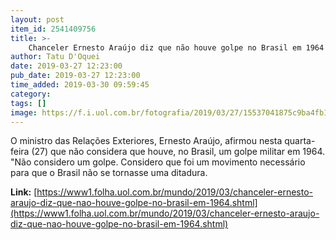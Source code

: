 ```yaml
---
layout: post
item_id: 2541409756
title: >-
    Chanceler Ernesto Araújo diz que não houve golpe no Brasil em 1964
author: Tatu D'Oquei
date: 2019-03-27 12:23:00
pub_date: 2019-03-27 12:23:00
time_added: 2019-03-30 09:59:45
category: 
tags: []
image: https://f.i.uol.com.br/fotografia/2019/03/27/15537041875c9ba4fb15269_1553704187_3x2_xl.jpg
---
```


O ministro das Relações Exteriores, Ernesto Araújo, afirmou nesta quarta-feira (27) que não considera que houve, no Brasil, um golpe militar em 1964. "Não considero um golpe. Considero que foi um movimento necessário para que o Brasil não se tornasse uma ditadura.

**Link:** [https://www1.folha.uol.com.br/mundo/2019/03/chanceler-ernesto-araujo-diz-que-nao-houve-golpe-no-brasil-em-1964.shtml](https://www1.folha.uol.com.br/mundo/2019/03/chanceler-ernesto-araujo-diz-que-nao-houve-golpe-no-brasil-em-1964.shtml)

